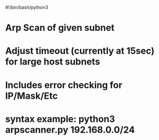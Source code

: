 #!/bin/bash/python3
# Arp Scan of given subnet
# Adjust timeout (currently at 15sec) for large host subnets
# Includes error checking for IP/Mask/Etc

# syntax example: python3 arpscanner.py 192.168.0.0/24 
